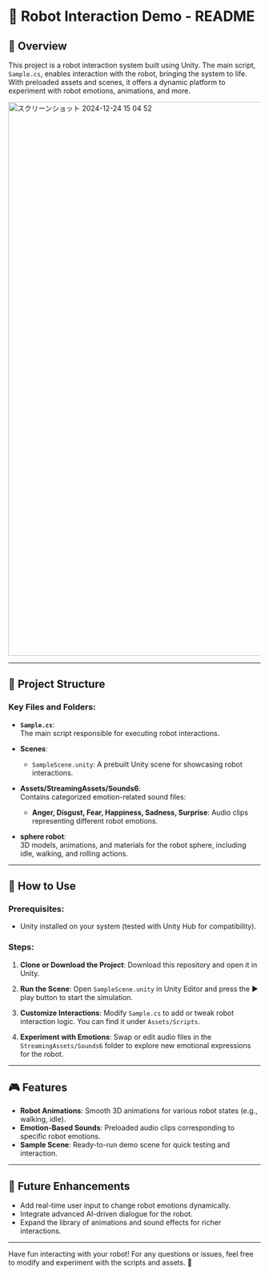 # 🤖 Robot Interaction Demo - README

## 📝 Overview
This project is a robot interaction system built using Unity. The main script, `Sample.cs`, enables interaction with the robot, bringing the system to life. With preloaded assets and scenes, it offers a dynamic platform to experiment with robot emotions, animations, and more.

<img width="1105" alt="スクリーンショット 2024-12-24 15 04 52" src="https://github.com/user-attachments/assets/9057e51d-5d91-4d8d-8a08-50bdf9ab13b9" />

---

## 📂 Project Structure
### Key Files and Folders:
- **`Sample.cs`**:  
  The main script responsible for executing robot interactions.
  
- **Scenes**:  
  - `SampleScene.unity`: A prebuilt Unity scene for showcasing robot interactions.

- **Assets/StreamingAssets/Sounds6**:  
  Contains categorized emotion-related sound files:
  - **Anger, Disgust, Fear, Happiness, Sadness, Surprise**: Audio clips representing different robot emotions.

- **sphere robot**:  
  3D models, animations, and materials for the robot sphere, including idle, walking, and rolling actions.

---

## 🚀 How to Use
### Prerequisites:
- Unity installed on your system (tested with Unity Hub for compatibility).

### Steps:
1. **Clone or Download the Project**:
   Download this repository and open it in Unity.

2. **Run the Scene**:
   Open `SampleScene.unity` in Unity Editor and press the ▶️ play button to start the simulation.

3. **Customize Interactions**:
   Modify `Sample.cs` to add or tweak robot interaction logic. You can find it under `Assets/Scripts`.

4. **Experiment with Emotions**:
   Swap or edit audio files in the `StreamingAssets/Sounds6` folder to explore new emotional expressions for the robot.

---

## 🎮 Features
- **Robot Animations**: Smooth 3D animations for various robot states (e.g., walking, idle).
- **Emotion-Based Sounds**: Preloaded audio clips corresponding to specific robot emotions.
- **Sample Scene**: Ready-to-run demo scene for quick testing and interaction.

---

## 🌟 Future Enhancements
- Add real-time user input to change robot emotions dynamically.
- Integrate advanced AI-driven dialogue for the robot.
- Expand the library of animations and sound effects for richer interactions.

---

Have fun interacting with your robot! For any questions or issues, feel free to modify and experiment with the scripts and assets. 🚀
